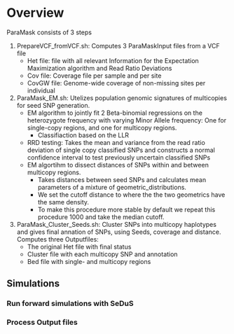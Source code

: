 # Overview
ParaMask consists of 3 steps
1. PrepareVCF_fromVCF.sh:  Computes 3 ParaMaskInput files from a VCF file
    - Het file: file with all relevant Information for the Expectation Maximization algorithm and Read Ratio Deviations
    - Cov file: Coverage file per sample and per site
    - CovGW file: Genome-wide coverage of non-missing sites per individual 
2. ParaMask_EM.sh: Utelizes population genomic signatures of multicopies for seed SNP generation.
    - EM algorithm to jointly fit 2 Beta-binomial regressions on the heterozygote frequency with varying Minor Allele frequency: One for single-copy regions, and one for multicopy regions.
       * Classifiaction based on the LLR
    - RRD testing: Takes the mean and variance from the read ratio deviation of single copy classified SNPs and constructs a normal confidence interval to test previously uncertain classified SNPs
    - EM algortihm to dissect distances of SNPs within and between multicopy regions.
       * Takes distances between seed SNPs and calculates mean parameters of a mixture of geometric_distributions.
       * We set the cutoff distance to where the the two geometrics have the same density.
       * To make this procedure more stable by default we repeat this procedure 1000 and take the median cutoff.
3. ParaMask_Cluster_Seeds.sh: Cluster SNPs into multicopy haplotypes and gives final annation of SNPs, using Seeds, coverage and distance. Computes three Outputfiles:
    - The original Het file with final status
    - Cluster file with each multicopy SNP and annotation
    - Bed file with single- and multicopy regions
## Simulations

### Run forward simulations with SeDuS


### Process Output files
